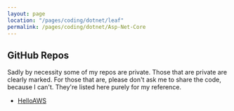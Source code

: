 ```yaml
---
layout: page
location: "/pages/coding/dotnet/leaf"
permalink: /pages/coding/dotnet/Asp-Net-Core
---
```


## GitHub Repos 

Sadly by necessity some of my repos are private. Those that are private are clearly marked. For those that are, please don't ask me to share the code, because I can't. They're listed here purely for my reference.

- [HelloAWS](https://github.com/claresudbery/HelloAWS)

